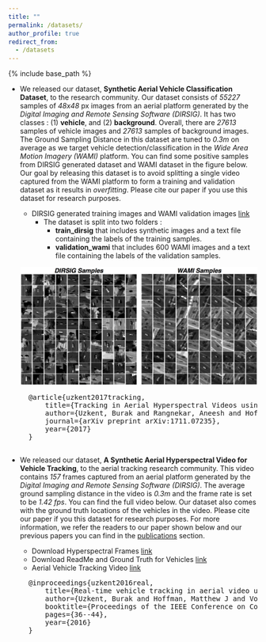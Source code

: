 ```yaml
---
title: ""
permalink: /datasets/
author_profile: true
redirect_from:
  - /datasets
---
```


{% include base_path %}

- We released our dataset, **Synthetic Aerial Vehicle Classification Dataset**, to the research community. Our dataset consists of *55227* samples of *48x48* px images from an aerial platform generated by the *Digital Imaging and Remote Sensing Software (DIRSIG)*. It has two classes : (1) **vehicle**, and (2) **background**. Overall, there are *27613* samples of vehicle images and *27613* samples of background images. The Ground Sampling Distance in this dataset are tuned to *0.3m* on average as we target vehicle detection/classification in the *Wide Area Motion Imagery (WAMI)* platform. You can find some positive samples from DIRSIG generated dataset and WAMI dataset in the figure below. Our goal by releasing this dataset is to avoid splitting a single video captured from the WAMI platform to form a training and validation dataset as it results in *overfitting*. Please cite our paper if you use this dataset for research purposes.

	- DIRSIG generated training images and WAMI validation images [link](https://drive.google.com/open?id=1cQIM2a7gNaxlE2oFdQ_O-GqgBo84fLia)
		- The dataset is split into two folders :
			- **train_dirsig** that includes synthetic images and a text file containing the labels of the training samples.
			- **validation_wami** that includes 600 WAMI images and a text file containing the labels of the validation samples.

	!['dataset_samples'](../images/positives_vehicle_detection.jpg)

	<pre>
	@article{uzkent2017tracking,
		title={Tracking in Aerial Hyperspectral Videos using Deep Kernelized Correlation Filters},
		author={Uzkent, Burak and Rangnekar, Aneesh and Hoffman, Matthew J},
		journal={arXiv preprint arXiv:1711.07235},
		year={2017}
	}
	</pre>

- We released our dataset, **A Synthetic Aerial Hyperspectral Video for Vehicle Tracking**, to the aerial tracking research community. This video contains *157* frames captured from an aerial platform generated by the *Digital Imaging and Remote Sensing Software (DIRSIG)*. The average ground sampling distance in the video is *0.3m* and the frame rate is set to be *1.42 fps*. You can find the full video below. Our dataset also comes with the ground truth locations of the vehicles in the video. Please cite our paper if you this dataset for research purposes. For more information, we refer the readers to our paper shown below and our previous papers you can find in the [publications](https://buzkent86.github.io/publications/) section.

	- Download Hyperspectral Frames [link](https://drive.google.com/a/g.rit.edu/uc?id=0B3lpS7qMFUmwTUQwaUpiOVN2SDA&export=download)
	- Download ReadMe and Ground Truth for Vehicles [link](https://github.com/buzkent86/buzkent86_old_website.github.io/blob/master/Datasets/GroundTruth.zip)
	- Aerial Vehicle Tracking Video [link](https://www.youtube.com/watch?v=-1-9WZH0Ki4)

	<pre>
	@inproceedings{uzkent2016real,
	  	title={Real-time vehicle tracking in aerial video using hyperspectral features},
	  	author={Uzkent, Burak and Hoffman, Matthew J and Vodacek, Anthony},
	 	booktitle={Proceedings of the IEEE Conference on Computer Vision and Pattern Recognition Workshops},
	  	pages={36--44},
	  	year={2016}
	}
	</pre>
